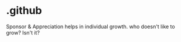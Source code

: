# .github
Sponsor &amp; Appreciation helps in individual growth. who doesn't  like to grow? Isn't it?
